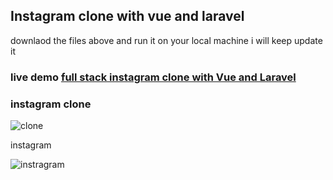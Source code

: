 

## Instagram clone with vue and laravel
downlaod the files above and run it on your local machine
i will keep update it 
### live demo <a  target="_blank" href="https://instagram.aavid.org">full stack instagram clone with Vue and Laravel</a>
### instagram clone 
<p style="margin:10px 0"><img src="https://i.ibb.co/nsBDC8L/clone.png" alt="clone" border="0"/></p>

instagram


<p style="margin:10px 0"><img src="https://i.ibb.co/synvvZL/instragram.png" alt="instragram" border="0"/></p>

